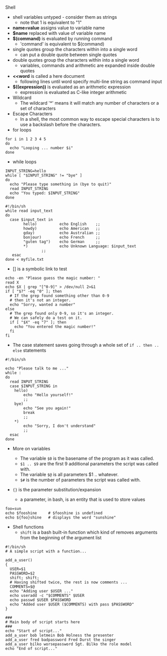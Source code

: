 Shell
- shell variables untyped - consider them as strings
  - note that 1 is equivalent to "1"
- **name=value** assigns value to variable name
- **$name** replaced with value of variable name
- **$(command)** is evaluated by running command
  - 'command' is equivalent to $(command)
- single quotes group the characters within into a single word
  - can put a double quote between single quotes
- double quotes group the characters within into a single word
  - variables, commands and arithmetic are expanded inside double quotes
- **<<word** is called a here document
  - following lines until word specify multi-line string as command input
- **$((expression))** is evaluated as an arithmetic expression
  - expression is evaluated as C-like integer arithmetic
- Wildcard
  - The wildcard '\*' means it will match any number of characters or a set of characters
- Escape Characters
  - In a shell, the most common way to escape special characters is to use a backslash before the characters.
- for loops

``` shell
for i in 1 2 3 4 5
do
  echo "Looping ... number $i"
done
```

- while loops

``` shell
INPUT_STRING=hello
while [ "$INPUT_STRING" != "bye" ]
do
  echo "Please type something in (bye to quit)"
  read INPUT_STRING
  echo "You typed: $INPUT_STRING"
done
```

``` shell
#!/bin/sh
while read input_text
do
  case $input_text in
        hello)          echo English    ;;
        howdy)          echo American   ;;
        gday)           echo Australian ;;
        bonjour)        echo French     ;;
        "guten tag")    echo German     ;;
        *)              echo Unknown Language: $input_text
                ;;
   esac
done < myfile.txt
```

- [] is a symbolic link to test

``` shell
echo -en "Please guess the magic number: "
read X
echo $X | grep "[^0-9]" > /dev/null 2>&1
if [ "$?" -eq "0" ]; then
  # If the grep found something other than 0-9
  # then it's not an integer.
  echo "Sorry, wanted a number"
else
  # The grep found only 0-9, so it's an integer. 
  # We can safely do a test on it.
  if [ "$X" -eq "7" ]; then
    echo "You entered the magic number!"
  fi
fi
```

- The case statement saves going through a whole set of `if .. then .. else` statements

``` shell
#!/bin/sh

echo "Please talk to me ..."
while :
do
  read INPUT_STRING
  case $INPUT_STRING in
	hello)
		echo "Hello yourself!"
		;;
	bye)
		echo "See you again!"
		break
		;;
	*)
		echo "Sorry, I don't understand"
		;;
  esac
done
```

- More on variables
  - The variable `$0` is the basename of the program as it was called.
  - `$1 .. $9` are the first 9 additional parameters the script was called with.
  - The variable `$@` is all parameters $1 .. whatever.
  - `$#` is the number of parameters the script was called with.

- `{}` is the parameter substitution/expansion
  - a parameter, in bash, is an entity that is used to store values

``` shell
foo=sun
echo $fooshine     # $fooshine is undefined
echo ${foo}shine   # displays the word "sunshine"
```

- Shell functions
  - `shift` is a bash built-in function which kind of removes arguments from the beginning of the argument list

``` shell
#!/bin/sh
# A simple script with a function...

add_a_user()
{
  USER=$1
  PASSWORD=$2
  shift; shift;
  # Having shifted twice, the rest is now comments ...
  COMMENTS=$@
  echo "Adding user $USER ..."
  echo useradd -c "$COMMENTS" $USER
  echo passwd $USER $PASSWORD
  echo "Added user $USER ($COMMENTS) with pass $PASSWORD"
}

###
# Main body of script starts here
###
echo "Start of script..."
add_a_user bob letmein Bob Holness the presenter
add_a_user fred badpassword Fred Durst the singer
add_a_user bilko worsepassword Sgt. Bilko the role model
echo "End of script..."
```
